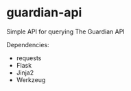 guardian-api
============

Simple API for querying The Guardian API

Dependencies:
 * requests
 * Flask
  * Jinja2
  * Werkzeug
